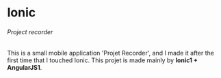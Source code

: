 <h1>Ionic</h1>
<h6>Project recorder</h6>
<p>This is a small mobile application 'Projet Recorder', and I made it after the first time that I touched Ionic. This projet is made mainly by <b>Ionic1 + AngularJS1</b>.<p>
